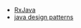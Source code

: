 - [RxJava](https://github.com/loganfreeman/RxJava)
- [java design patterns](https://github.com/loganfreeman/java-design-patterns)
